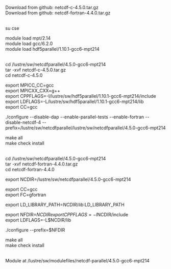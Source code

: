 Download from github: netcdf-c-4.5.0.tar.gz  
Download from github: netcdf-fortran-4.4.0.tar.gz  
<br>

su cse  

module load mpt/2.14  
module load gcc/6.2.0  
module load hdf5parallel/1.10.1-gcc6-mpt214  
<br>

cd /lustre/sw/netcdfparallel/4.5.0-gcc6-mpt214  
tar -xvf netcdf-c-4.5.0.tar.gz  
cd netcdf-c-4.5.0  

export MPICC_CC=gcc  
export MPICXX_CXX=g++  
export CPPFLAGS=-I/lustre/sw/hdf5parallel/1.10.1-gcc6-mpt214/include  
export LDFLAGS=-L/lustre/sw/hdf5parallel/1.10.1-gcc6-mpt214/lib  
export CC=gcc   

./configure --disable-dap --enable-parallel-tests --enable-fortran --disable-netcdf-4 --prefix=/lustre/sw/netcdfparallel/lustre/sw/netcdfparallel/4.5.0-gcc6-mpt214  

make all  
make check install  
<br>

cd /lustre/sw/netcdfparallel/4.5.0-gcc6-mpt214  
tar -xvf netcdf-fortran-4.4.0.tar.gz  
cd netcdf-fortran-4.4.0  
  
export NCDIR=/lustre/sw/netcdfparallel/4.5.0-gcc6-mpt214  

export CC=gcc  
export FC=gfortran  

export LD_LIBRARY_PATH=$NCDIR/lib:$LD_LIBRARY_PATH  

export NFDIR=$NCDIR  
export CPPFLAGS=-I$NCDIR/include  
export LDFLAGS=-L$NCDIR/lib  

./configure --prefix=$NFDIR  

make all  
make check install  
<br>

Module at /lustre/sw/modulefiles/netcdf-parallel/4.5.0-gcc6-mpt214  
